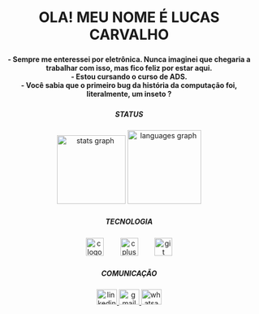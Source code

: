 <h1 align="center">OLA! MEU NOME É LUCAS CARVALHO</h1>

###

<h4 align="center">- Sempre me enteressei por eletrônica. Nunca imaginei que chegaria a trabalhar com isso, mas fico feliz por estar aqui.<br>- Estou cursando o curso de ADS.<br>- Você sabia que o primeiro bug da história da computação foi, literalmente, um inseto ?</h4>

###

<h5 align="center">STATUS</h5>

###

<div align="center">
  <img src="https://github-readme-stats.vercel.app/api?username=carvalho484&hide_title=true&hide_rank=false&show_icons=false&include_all_commits=true&count_private=true&disable_animations=false&theme=radical&locale=pt-br&hide_border=true&order=1" height="135" alt="stats graph"  />
  <img src="https://github-readme-stats.vercel.app/api/top-langs?username=carvalho484&locale=pt-br&hide_title=true&layout=compact&card_width=320&langs_count=5&theme=radical&hide_border=true&order=2" height="145" alt="languages graph"  />
</div>

###

<h5 align="center">TECNOLOGIA</h5>

###

<div align="center">
  <img src="https://cdn.jsdelivr.net/gh/devicons/devicon/icons/c/c-original.svg" height="35" alt="c logo"  />
  <img width="25" />
  <img src="https://cdn.jsdelivr.net/gh/devicons/devicon/icons/cplusplus/cplusplus-original.svg" height="35" alt="cplusplus logo"  />
  <img width="25" />
  <img src="https://cdn.jsdelivr.net/gh/devicons/devicon/icons/git/git-original.svg" height="35" alt="git logo"  />
</div>

###

<h5 align="center">COMUNICAÇÃO</h5>

###

<div align="center">
  <a href="https://www.linkedin.com/in/lucas-carvalho-13301634a" target="_blank">
    <img src="https://raw.githubusercontent.com/maurodesouza/profile-readme-generator/master/src/assets/icons/social/linkedin/default.svg" width="40" height="30" alt="linkedin logo"  />
  </a>
  <a href="https://mail.google.com/mail/?view=cm&to=lucascarvalhoptc09@gmail.com" target="_blank">
    <img src="https://raw.githubusercontent.com/maurodesouza/profile-readme-generator/master/src/assets/icons/social/gmail/default.svg" width="40" height="30" alt="gmail logo"  />
  </a>
  <a href="https://wa.me/5534998029247" target="_blank">
    <img src="https://raw.githubusercontent.com/maurodesouza/profile-readme-generator/master/src/assets/icons/social/whatsapp/default.svg" width="40" height="30" alt="whatsapp logo"  />
  </a>
</div>

###
